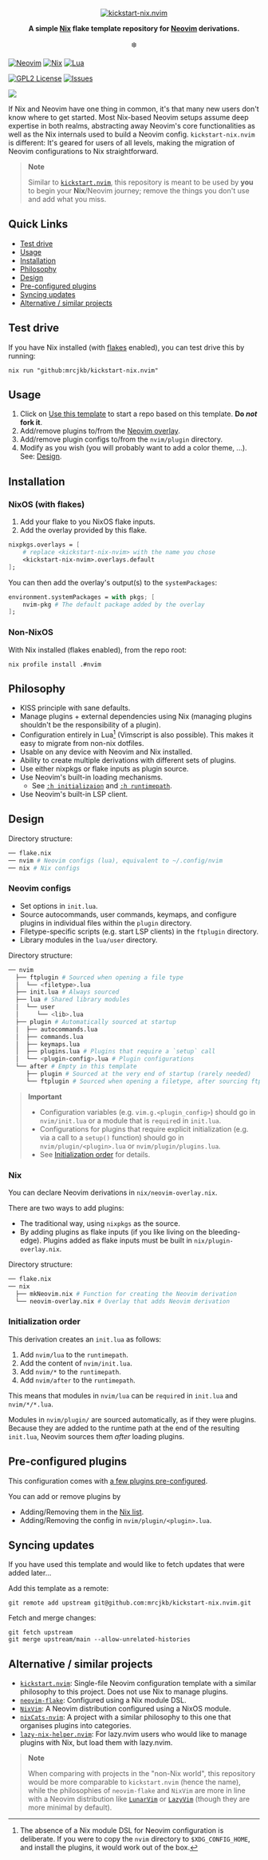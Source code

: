 <!-- markdownlint-disable -->
<br />
<div align="center">
  <a href="https://github.com/mrcjkb/kickstart-nix.nvim">
    <img src="./nvim-nix.svg" alt="kickstart-nix.nvim">
  </a>
  <!-- TODO: -->
  <!-- <p align="center"> -->
    <!-- <br /> -->
    <!-- TODO: -->
    <!-- <a href="./nvim/doc/kickstart-nix.txt"><strong>Explore the docs »</strong></a> -->
    <!-- <br /> -->
    <!-- <br /> -->
    <!-- <a href="https://github.com/mrcjkb/kickstart-nix.nvim/issues/new?assignees=&labels=bug&projects=&template=bug_report.yml">Report Bug</a> -->
    <!-- · -->
    <!-- <a href="https://github.com/mrcjkb/kickstart-nix.nvim/issues/new?assignees=&labels=enhancement&projects=&template=feature_request.yml">Request Feature</a> -->
    <!-- · -->
    <!-- <a href="https://github.com/mrcjkb/kickstart-nix.nvim/discussions/new?category=q-a">Ask Question</a> -->
  <!-- </p> -->
  <p>
    <strong>
      A simple <a href="https://nixos.org/">Nix</a> flake template repository for <a href="https://neovim.io/">Neovim</a> derivations. 
    </strong>
  </p>
  <p>❄️</p>
</div>
<!-- markdownlint-restore -->

[![Neovim][neovim-shield]][neovim-url]
[![Nix][nix-shield]][nix-url]
[![Lua][lua-shield]][lua-url]

[![GPL2 License][license-shield]][license-url]
[![Issues][issues-shield]][issues-url]

![](https://github.com/mrcjkb/kickstart-nix.nvim/assets/12857160/84faa268-82de-4401-acf3-efddc26dd58a)

If Nix and Neovim have one thing in common, it's that many new users don't know where to get started. Most Nix-based Neovim setups assume deep expertise in both realms, abstracting away Neovim's core functionalities as well as the Nix internals used to build a Neovim config. `kickstart-nix.nvim` is different: It's geared for users of all levels, making the migration of Neovim configurations to Nix straightforward.

> **Note**
>
> Similar to [`kickstart.nvim`](https://github.com/nvim-lua/kickstart.nvim),
> this repository is meant to be used by **you** to begin your
> **Nix**/Neovim journey; remove the things you don't use and add what you miss.

## Quick Links

- [Test drive](#test-drive)
- [Usage](#usage)
- [Installation](#installation)
- [Philosophy](#philosophy)
- [Design](#design)
- [Pre-configured plugins](#pre-configured-plugins)
- [Syncing updates](#syncing-updates)
- [Alternative / similar projects](#alternative--similar-projects)

## Test drive

If you have Nix installed (with [flakes](https://nixos.wiki/wiki/Flakes) enabled),
you can test drive this by running:

```console
nix run "github:mrcjkb/kickstart-nix.nvim"
```

## Usage

1. Click on [Use this template](https://github.com/mrcjkb/kickstart-nix.nvim/generate)
to start a repo based on this template. **Do _not_ fork it**.
1. Add/remove plugins to/from the [Neovim overlay](./nix/neovim-overlay.nix).
1. Add/remove plugin configs to/from the `nvim/plugin` directory.
1. Modify as you wish (you will probably want to add a color theme, ...).
   See: [Design](#design).

## Installation

### NixOS (with flakes)

1. Add your flake to you NixOS flake inputs.
1. Add the overlay provided by this flake.

```nix
nixpkgs.overlays = [
    # replace <kickstart-nix-nvim> with the name you chose
    <kickstart-nix-nvim>.overlays.default
];
```

You can then add the overlay's output(s) to the `systemPackages`:

```nix
environment.systemPackages = with pkgs; [
    nvim-pkg # The default package added by the overlay
];
```

### Non-NixOS

With Nix installed (flakes enabled), from the repo root:

```console
nix profile install .#nvim
```

## Philosophy

- KISS principle with sane defaults.
- Manage plugins + external dependencies using Nix
  (managing plugins shouldn't be the responsibility of a plugin).
- Configuration entirely in Lua[^1] (Vimscript is also possible).
  This makes it easy to migrate from non-nix dotfiles.
- Usable on any device with Neovim and Nix installed.
- Ability to create multiple derivations with different sets of plugins.
- Use either nixpkgs or flake inputs as plugin source.
- Use Neovim's built-in loading mechanisms.
    - See [`:h initializaion`](https://neovim.io/doc/user/starting.html#initialization)
      and [`:h runtimepath`](https://neovim.io/doc/user/options.html#'runtimepath').
- Use Neovim's built-in LSP client.

[^1]: The absence of a Nix module DSL for Neovim configuration is deliberate.
      If you were to copy the `nvim` directory to `$XDG_CONFIG_HOME`,
      and install the plugins, it would work out of the box.

## Design

Directory structure:

```sh
── flake.nix
── nvim # Neovim configs (lua), equivalent to ~/.config/nvim
── nix # Nix configs
```

### Neovim configs

- Set options in `init.lua`.
- Source autocommands, user commands, keymaps,
  and configure plugins in individual files within the `plugin` directory.
- Filetype-specific scripts (e.g. start LSP clients) in the `ftplugin` directory.
- Library modules in the `lua/user` directory.

Directory structure:

```sh
── nvim
  ├── ftplugin # Sourced when opening a file type
  │  └── <filetype>.lua
  ├── init.lua # Always sourced
  ├── lua # Shared library modules
  │  └── user
  │     └── <lib>.lua
  ├── plugin # Automatically sourced at startup
  │  ├── autocommands.lua
  │  ├── commands.lua
  │  ├── keymaps.lua
  │  ├── plugins.lua # Plugins that require a `setup` call
  │  └── <plugin-config>.lua # Plugin configurations
  └── after # Empty in this template
     ├── plugin # Sourced at the very end of startup (rarely needed)
     └── ftplugin # Sourced when opening a filetype, after sourcing ftplugin scripts
```

> **Important**
>
> - Configuration variables (e.g. `vim.g.<plugin_config>`) should go in `nvim/init.lua`
>   or a module that is `require`d in `init.lua`.
> - Configurations for plugins that require explicit initialization
>   (e.g. via a call to a `setup()` function) should go in `nvim/plugin/<plugin>.lua`
>   or `nvim/plugin/plugins.lua`.
> - See [Initialization order](#initialization-order) for details.

### Nix

You can declare Neovim derivations in `nix/neovim-overlay.nix`.

There are two ways to add plugins:

- The traditional way, using `nixpkgs` as the source.
- By adding plugins as flake inputs (if you like living on the bleeding-edge).
  Plugins added as flake inputs must be built in `nix/plugin-overlay.nix`.

Directory structure:

```sh
── flake.nix
── nix
  ├── mkNeovim.nix # Function for creating the Neovim derivation
  └── neovim-overlay.nix # Overlay that adds Neovim derivation
```

### Initialization order

This derivation creates an `init.lua` as follows:

1. Add `nvim/lua` to the `runtimepath`.
1. Add the content of `nvim/init.lua`.
1. Add `nvim/*` to the `runtimepath`.
1. Add `nvim/after` to the `runtimepath`.

This means that modules in `nvim/lua` can be `require`d in `init.lua` and `nvim/*/*.lua`.

Modules in `nvim/plugin/` are sourced automatically, as if they were plugins.
Because they are added to the runtime path at the end of the resulting `init.lua`,
Neovim sources them _after_ loading plugins.

## Pre-configured plugins

This configuration comes with [a few plugins pre-configured](./nix/neovim-overlay.nix).

You can add or remove plugins by

- Adding/Removing them in the [Nix list](./nix/neovim-overlay.nix).
- Adding/Removing the config in `nvim/plugin/<plugin>.lua`.

## Syncing updates

If you have used this template and would like to fetch updates
that were added later...

Add this template as a remote:

```console
git remote add upstream git@github.com:mrcjkb/kickstart-nix.nvim.git
```

Fetch and merge changes:

```console
git fetch upstream
git merge upstream/main --allow-unrelated-histories
```

## Alternative / similar projects

- [`kickstart.nvim`](https://github.com/nvim-lua/kickstart.nvim):
  Single-file Neovim configuration template with a similar philosophy to this project.
  Does not use Nix to manage plugins.
- [`neovim-flake`](https://github.com/jordanisaacs/neovim-flake):
  Configured using a Nix module DSL.
- [`NixVim`](https://github.com/nix-community/nixvim):
  A Neovim distribution configured using a NixOS module.
- [`nixCats-nvim`](https://github.com/BirdeeHub/nixCats-nvim):
  A project with a similar philosophy to this one
  that organises plugins into categories.
- [`lazy-nix-helper.nvim`](https://github.com/b-src/lazy-nix-helper.nvim):
  For lazy.nvim users who would like to manage plugins with Nix,
  but load them with lazy.nvim.

> **Note**
>
> When comparing with projects in the "non-Nix world", this
> repository would be more comparable to `kickstart.nvim` (hence the name),
> while the philosophies of `neovim-flake` and `NixVim` are more in line with
> a Neovim distribution like [`LunarVim`](https://www.lunarvim.org/)
> or [`LazyVim`](https://www.lazyvim.org/)
> (though they are more minimal by default).

<!-- MARKDOWN LINKS & IMAGES -->
[neovim-shield]: https://img.shields.io/badge/NeoVim-%2357A143.svg?&style=for-the-badge&logo=neovim&logoColor=white
[neovim-url]: https://neovim.io/
[nix-shield]: https://img.shields.io/badge/nix-0175C2?style=for-the-badge&logo=NixOS&logoColor=white
[nix-url]: https://nixos.org/
[lua-shield]: https://img.shields.io/badge/lua-%232C2D72.svg?style=for-the-badge&logo=lua&logoColor=white
[lua-url]: https://www.lua.org/
[license-shield]: https://img.shields.io/github/license/mrcjkb/kickstart-nix.nvim.svg?style=for-the-badge
[license-url]: https://github.com/mrcjkb/kickstart-nix.nvim/blob/master/LICENSE
[issues-shield]: https://img.shields.io/github/issues/mrcjkb/kickstart-nix.nvim.svg?style=for-the-badge
[issues-url]: https://github.com/mrcjkb/kickstart-nix.nvim/issues
[license-shield]: https://img.shields.io/github/license/mrcjkb/kickstart-nix.nvim.svg?style=for-the-badge
[license-url]: https://github.com/mrcjkb/kickstart-nix.nvim/blob/master/LICENSE
